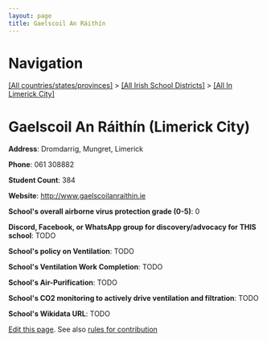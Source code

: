 ```yaml
---
layout: page
title: Gaelscoil An Ráithín
---
```

# Navigation

[[All countries/states/provinces]](../../..) > [[All Irish School Districts]](../..) > [[All In Limerick City]](..)

# Gaelscoil An Ráithín (Limerick City)

**Address**: Dromdarrig, Mungret, Limerick

**Phone**: 061 308882

**Student Count**: 384

**Website**: <http://www.gaelscoilanraithin.ie>

**School's overall airborne virus protection grade (0-5)**: 0

**Discord, Facebook, or WhatsApp group for discovery/advocacy for THIS school**: TODO

**School's policy on Ventilation**: TODO

**School's Ventilation Work Completion**: TODO

**School's Air-Purification**: TODO

**School's CO2 monitoring to actively drive ventilation and filtration**: TODO

**School's Wikidata URL**: TODO


[Edit this page](https://github.com/ventilate-schools/Ireland/edit/main/./Limerick_City/Gaelscoil_An_Ráithín.md). See also [rules for contribution](../../../contribution-rules/)